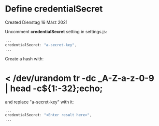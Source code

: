 # Define credentialSecret
Created Dienstag 16 März 2021

Uncomment **credentialSecret** setting in settings.js:
```js
...
credentialSecret: "a-secret-key",
...
```


Create a hash with:
# < /dev/urandom tr -dc _A-Z-a-z-0-9 | head -c${1:-32};echo;
and replace "a-secret-key" with it:
```js
...
credentialSecret: "<Enter result here>",
...
```


